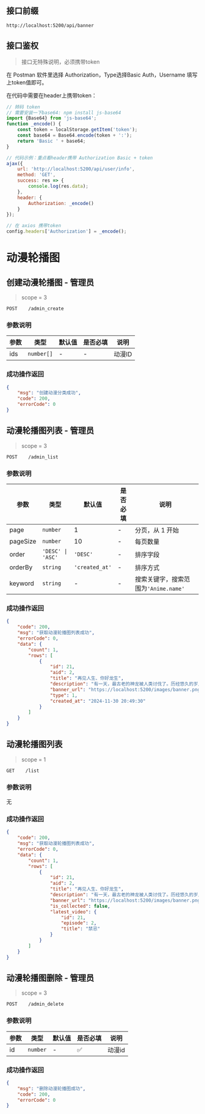 ## 接口前缀

```shell
http://localhost:5200/api/banner
```

## 接口鉴权

> 接口无特殊说明，必须携带token

在 Postman 软件里选择 Authorization，Type选择Basic Auth，Username 填写上token值即可。

在代码中需要在header上携带token：

```js
// 转码 token
// 需要安装一下base64: npm install js-base64
import {Base64} from 'js-base64';
function _encode() {
    const token = localStorage.getItem('token');
    const base64 = Base64.encode(token + ':');
    return 'Basic ' + base64;
}

// 代码示例：重点看header携带 Authorization Basic + token
ajax({
    url: 'http://localhost:5200/api/user/info',
    method: 'GET',
    success: res => {
        console.log(res.data);
    },
    header: {
        Authorization: _encode()
    }
});

// 在 axios 携带token
config.headers['Authorization'] = _encode();
```

# 动漫轮播图

## 创建动漫轮播图 - 管理员

> scope = 3

```
POST    /admin_create
```

### 参数说明

| 参数 | 类型       | 默认值 | 是否必填 | 说明   |
| ---- | ---------- | ------ | -------- | ------ |
| ids  | `number[]` | -      | -        | 动漫ID |

### 成功操作返回

```json
{
    "msg": "创建动漫分类成功",
    "code": 200,
    "errorCode": 0
}
```

## 动漫轮播图列表 - 管理员

> scope = 3

```
POST    /admin_list
```

### 参数说明

| 参数     | 类型              | 默认值         | 是否必填 | 说明                                 |
| -------- | ----------------- | -------------- | -------- | ------------------------------------ |
| page     | `number`          | 1              | -        | 分页，从 1 开始                      |
| pageSize | `number`          | 10             | -        | 每页数量                             |
| order    | `'DESC' \| 'ASC'` | `'DESC'`       | -        | 排序字段                             |
| orderBy  | `string`          | `'created_at'` | -        | 排序方式                             |
| keyword  | `string`          | -              | -        | 搜索关键字，搜索范围为`'Anime.name'` |

### 成功操作返回

```json
{
    "code": 200,
    "msg": "获取动漫轮播图列表成功",
    "errorCode": 0,
    "data": {
        "count": 1,
        "rows": [
            {
                "id": 21,
                "aid": 2,
                "title": "再见人生、你好龙生",
                "description": "有一天，最古老的神龙被人类讨伐了。历经悠久的岁月，力量强大到足以令诸神跪拜的龙，在孤独之中接受了自己的死亡。但当龙再次回过神来时，他已经获得了身为边境村民多兰的第二人生。",
                "banner_url": "https://localhost:5200/images/banner.png",
                "type": 1,
                "created_at": "2024-11-30 20:49:30"
            }
        ]
    }
}
```

## 动漫轮播图列表

> scope = 1

```
GET    /list
```

### 参数说明

无

### 成功操作返回

```json
{
    "code": 200,
    "msg": "获取动漫轮播图列表成功",
    "errorCode": 0,
    "data": {
        "count": 1,
        "rows": [
            {
                "id": 21,
                "aid": 2,
                "title": "再见人生、你好龙生",
                "description": "有一天，最古老的神龙被人类讨伐了。历经悠久的岁月，力量强大到足以令诸神跪拜的龙，在孤独之中接受了自己的死亡。但当龙再次回过神来时，他已经获得了身为边境村民多兰的第二人生。",
                "banner_url": "https://localhost:5200/images/banner.png",
                "is_collected": false,
                "latest_video": {
                    "id": 21,
                    "episode": 2,
                    "title": "禁忌"
                }
            }
        ]
    }
}
```

## 动漫轮播图删除 - 管理员

> scope = 3

```
POST    /admin_delete
```

### 参数说明

| 参数 | 类型     | 默认值 | 是否必填 | 说明   |
| ---- | -------- | ------ | -------- | ------ |
| id   | `number` | -      | ✅       | 动漫id |

### 成功操作返回

```json
{
    "msg": "删除动漫轮播图成功",
    "code": 200,
    "errorCode": 0
}
```
